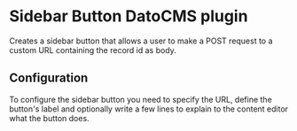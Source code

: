 # Sidebar Button DatoCMS plugin

Creates a sidebar button that allows a user
to make a POST request to a custom URL containing the record id as body.

## Configuration

To configure the sidebar button you need to specify the URL,
define the button's label
and optionally write a few lines to explain to the content editor
what the button does.
